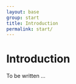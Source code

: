 ```yaml
---
layout: base
group: start
title: Introduction
permalink: start/
---
```


# Introduction

<p class="hint hint--error">To be written …</p>

<!--
    * What is YOI?
    * For whom is YOI?
-->

